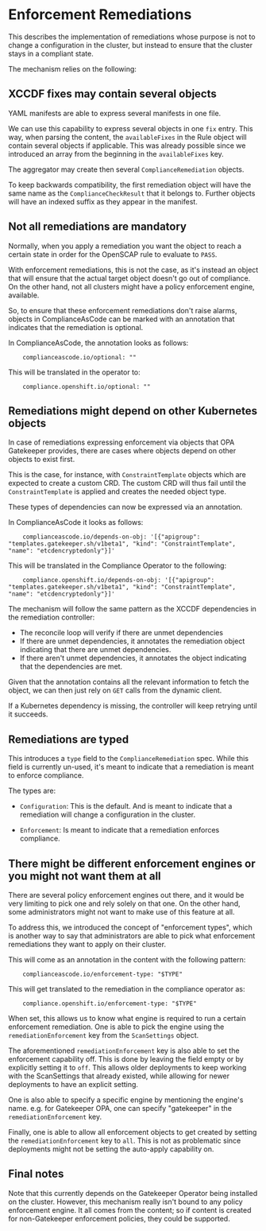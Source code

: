 # Enforcement Remediations

This describes the implementation of remediations whose purpose is not to
change a configuration in the cluster, but instead to ensure that the cluster
stays in a compliant state.

The mechanism relies on the following:

## XCCDF fixes may contain several objects

YAML manifests are able to express several manifests in one file.

We can use this capability to express several objects in one
`fix` entry. This way, when parsing the content, the `availableFixes`
in the Rule object will contain several objects if applicable.
This was already possible since we introduced an array from the
beginning in the `availableFixes` key.

The aggregator may create then several `ComplianceRemediation` objects.

To keep backwards compatibility, the first remediation object
will have the same name as the `ComplianceCheckResult` that it belongs to. Further objects will have an indexed suffix as they appear in the manifest.

## Not all remediations are mandatory

Normally, when you apply a remediation you want the object to reach
a certain state in order for the OpenSCAP rule to evaluate to `PASS`.

With enforcement remediations, this is not the case, as it's instead
an object that will ensure that the actual target object doesn't
go out of compliance. On the other hand, not all clusters might have
a policy enforcement engine, available.

So, to ensure that these enforcement remediations don't raise alarms,
objects in ComplianceAsCode can be marked with an annotation that
indicates that the remediation is optional.

In ComplianceAsCode, the annotation looks as follows:

```
    complianceascode.io/optional: ""
```

This will be translated in the operator to:

```
    compliance.openshift.io/optional: ""
```

## Remediations might depend on other Kubernetes objects

In case of remediations expressing enforcement via objects that
OPA Gatekeeper provides, there are cases where objects depend on
other objects to exist first.

This is the case, for instance, with `ConstraintTemplate` objects
which are expected to create a custom CRD. The custom CRD will thus
fail until the `ConstraintTemplate` is applied and creates the
needed object type.

These types of dependencies can now be expressed via an annotation.

In ComplianceAsCode it looks as follows:

```
    complianceascode.io/depends-on-obj: '[{"apigroup": "templates.gatekeeper.sh/v1beta1", "kind": "ConstraintTemplate", "name": "etcdencryptedonly"}]'
```

This will be translated in the Compliance Operator to the following:

```
    compliance.openshift.io/depends-on-obj: '[{"apigroup": "templates.gatekeeper.sh/v1beta1", "kind": "ConstraintTemplate", "name": "etcdencryptedonly"}]'
```

The mechanism will follow the same pattern as the XCCDF dependencies
in the remediation controller:

* The reconcile loop will verify if there are unmet dependencies
* If there are unmet dependencies, it annotates the remediation object
  indicating that there are unmet dependencies.
* If there aren't unmet dependencies, it annotates the object indicating
  that the dependencies are met.


Given that the annotation contains all the relevant information
to fetch the object, we can then just rely on `GET` calls from
the dynamic client.

If a Kubernetes dependency is missing, the controller will keep retrying
until it succeeds.

## Remediations are typed

This introduces a `type` field to the `ComplianceRemediation` spec. While this field is currently un-used,
it's meant to indicate that a remediation is meant to enforce
compliance.

The types are:

* `Configuration`: This is the default. And is meant to indicate that
  a remediation will change a configuration in the cluster.

* `Enforcement`: Is meant to indicate that a remediation enforces 
  compliance.

## There might be different enforcement engines or you might not want them at all

There are several policy enforcement engines out there, and it would be
very limiting to pick one and rely solely on that one. On the other hand,
some administrators might not want to make use of this feature at all.

To address this, we introduced the concept of "enforcement types", which is another way
to say that administrators are able to pick what enforcement remediations
they want to apply on their cluster.

This will come as an annotation in the content with the following pattern:

```
    complianceascode.io/enforcement-type: "$TYPE"
```

This will get translated to the remediation in the compliance operator
as:

```
    compliance.openshift.io/enforcement-type: "$TYPE"
```

When set, this allows us to know what engine is required to run a certain
enforcement remediation. One is able to pick the engine using the
`remediationEnforcement` key from the `ScanSettings` object.

The aforementioned `remediationEnforcement` key is also able to set
the enforcement capability off. This is done by leaving the field empty
or by explicitly setting it to `off`. This allows older deployments to
keep working with the ScanSettings that already existed, while allowing for
newer deployments to have an explicit setting.

One is also able to specify a specific engine by mentioning the engine's name.
e.g. for Gatekeeper OPA, one can specify "gatekeeper" in the
`remediationEnforcement` key.

Finally, one is able to allow all enforcement objects to get created by
setting the `remediationEnforcement` key to `all`. This is not as problematic
since deployments might not be setting the auto-apply capability on.


## Final notes

Note that this currently depends on the Gatekeeper Operator being
installed on the cluster. However, this mechanism really isn't bound
to any policy enforcement engine. It all comes from the content; so
if content is created for non-Gatekeeper enforcement policies, they could
be supported.